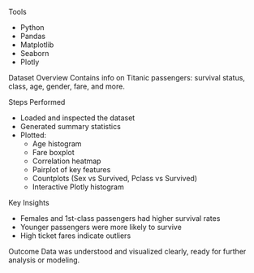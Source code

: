 
Tools
- Python
- Pandas
- Matplotlib
- Seaborn
- Plotly

Dataset Overview
Contains info on Titanic passengers: survival status, class, age, gender, fare, and more.

Steps Performed
- Loaded and inspected the dataset
- Generated summary statistics
- Plotted:
  - Age histogram
  - Fare boxplot
  - Correlation heatmap
  - Pairplot of key features
  - Countplots (Sex vs Survived, Pclass vs Survived)
  - Interactive Plotly histogram

Key Insights
- Females and 1st-class passengers had higher survival rates
- Younger passengers were more likely to survive
- High ticket fares indicate outliers

Outcome
Data was understood and visualized clearly, ready for further analysis or modeling.
